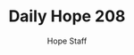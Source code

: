 ---
image: /assets/img/daily-hope-default-artwork.png
title: Daily Hope 208
number: 208
categories:
  - Daily Hope
author: Hope Staff
notes: Daily Hope 208
embed: >-
  EMBED_GOES_HERE
---
